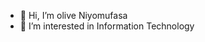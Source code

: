 - 👋 Hi, I’m olive Niyomufasa 
- 👀 I’m interested in Information Technology
  

<!---
oliveniyo/oliveniyo is a ✨ special ✨ repository because its `README.md` (this file) appears on your GitHub profile.
You can click the Preview link to take a look at your changes.
--->
